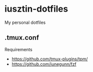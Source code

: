 # iusztin-dotfiles

My personal dotfiles

## .tmux.conf

Requirements
- https://github.com/tmux-plugins/tpm/
- https://github.com/junegunn/fzf
